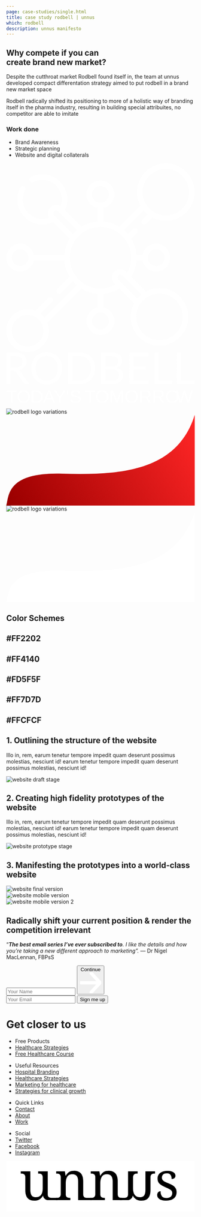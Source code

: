 ```yaml
---
page: case-studies/single.html
title: case study rodbell | unnus
which: rodbell
description: unnus manifesto  
---
```


<section class="company-intro">
		<div class="container">
			<div class="company-intro-holder">
				<div class="headline-row">
					<h2 class="light reveal-text">Why compete if you can<br>create brand new market?</h2>
				</div>
				<div class="text-row reveal-text">
					<p>Despite the cutthroat market Rodbell found itself in, the team at unnus developed compact differentation strategy aimed to put rodbell in a brand new market space</p> 
					<p>Rodbell radically shifted its positioning to more of a holistic way of branding itself in the pharma industry, resulting in building special attribuites, no competitor are able to imitate </p>
					<h3 class="light-headline underline">Work done</h3>
					<ul>
						<li>Brand Awareness</li>
						<li>Strategic planning</li>
						<li>Website and digital collaterals</li>
					</ul>
				</div>
			</div>
		</div>
</section>

<section class="healthier rodbell logo-showcase">
	<div class="showboard">
			<svg viewBox="0 0 643 643" xmlns="http://www.w3.org/2000/svg" fill-rule="evenodd" clip-rule="evenodd" stroke-linejoin="round" stroke-miterlimit="2"><path d="M522.811 424.662c-16.737 0-32.504 4.221-46.306 11.639l-50.174-50.175a122.298 122.298 0 0018.063-55.461h20.51c4.378 21.665 23.563 38.029 46.5 38.029 26.159 0 47.441-21.282 47.441-47.441 0-26.16-21.282-47.442-47.441-47.442-22.937 0-42.122 16.364-46.5 38.029h-20.51a122.293 122.293 0 00-18.062-55.461l19.551-19.551c3.675-3.675 3.675-9.635 0-13.309-3.675-3.675-9.635-3.675-13.309 0l-17.473 17.472a122.763 122.763 0 00-13.582-13.583l66.988-66.988a99.134 99.134 0 006.456 7.128 98.715 98.715 0 007.128 6.455l-18.391 18.39a9.41 9.41 0 000 13.31 9.379 9.379 0 006.655 2.756 9.378 9.378 0 006.654-2.756l21.034-21.033c14.418 7.709 30.366 11.578 46.319 11.578 25.133 0 50.268-9.567 69.4-28.7 18.537-18.537 28.745-43.185 28.745-69.401 0-26.216-10.207-50.864-28.747-69.401C595.223 10.209 570.578 0 544.36 0c-26.216 0-50.863 10.209-69.4 28.747-31.279 31.279-36.977 78.586-17.121 115.72l-71.712 71.712a122.287 122.287 0 00-55.461-18.064v-45.861c21.665-4.378 38.029-23.564 38.029-46.5 0-26.16-21.282-47.441-47.441-47.441-26.16 0-47.442 21.281-47.442 47.441 0 22.936 16.364 42.122 38.03 46.5v45.861a122.32 122.32 0 00-55.462 18.064l-56.413-56.413a85.57 85.57 0 008.371-36.898c0-47.129-38.342-85.471-85.471-85.471-13.96 0-27.817 3.445-40.071 9.962-4.589 2.44-6.331 8.139-3.891 12.729 2.439 4.589 8.139 6.333 12.729 3.892 9.542-5.078 20.343-7.761 31.233-7.761 36.75 0 66.648 29.898 66.648 66.648 0 7.994-1.44 15.888-4.201 23.304a28.231 28.231 0 00-15.049-4.33c-7.588 0-14.726 2.958-20.095 8.329-5.371 5.37-8.329 12.51-8.329 20.102 0 5.407 1.526 10.57 4.33 15.043a66.79 66.79 0 01-23.304 4.201c-36.749 0-66.648-29.897-66.648-66.648 0-11.049 2.757-21.989 7.974-31.638 2.473-4.573.769-10.283-3.804-12.756-4.573-2.472-10.284-.769-12.756 3.803-6.697 12.39-10.237 26.426-10.237 40.59 0 47.129 38.342 85.471 85.471 85.471a85.551 85.551 0 0036.897-8.371l56.415 56.413a122.291 122.291 0 00-18.064 55.462H93.941c-4.378-21.666-23.563-38.03-46.5-38.03C21.282 273.812 0 295.094 0 321.254c0 26.159 21.282 47.441 47.441 47.441 22.937 0 42.122-16.364 46.5-38.029h104.173c1.484 19.759 7.646 38.656 18.064 55.461l-42.062 42.061c-3.676 3.676-3.676 9.636 0 13.31a9.38 9.38 0 006.654 2.758 9.379 9.379 0 006.656-2.758l39.98-39.981a122.763 122.763 0 0013.582 13.583L130.576 525.512a73.422 73.422 0 00-13.582-13.582l39.338-39.339c3.676-3.676 3.676-9.635 0-13.309-3.675-3.676-9.635-3.676-13.309 0l-42.957 42.957a72.374 72.374 0 00-27.272-5.321C32.655 496.919 0 529.574 0 569.713c0 40.14 32.655 72.794 72.794 72.794 40.139 0 72.794-32.654 72.794-72.794a72.374 72.374 0 00-5.32-27.27L256.38 426.331c16.81 10.417 35.704 16.581 55.462 18.062v45.862c-21.666 4.379-38.03 23.563-38.03 46.5 0 26.16 21.282 47.442 47.442 47.442 26.159 0 47.441-21.282 47.441-47.442 0-22.937-16.364-42.121-38.029-46.5v-45.862c19.757-1.481 38.65-7.646 55.461-18.063l50.174 50.174c-7.417 13.802-11.637 29.569-11.637 46.306 0 54.118 44.027 98.147 98.147 98.147 54.118 0 98.147-44.029 98.147-98.147 0-54.12-44.029-98.148-98.147-98.148zM488.27 42.057c14.982-14.983 34.902-23.234 56.09-23.234 21.19 0 41.108 8.251 56.091 23.234 14.982 14.982 23.233 34.902 23.233 56.09 0 21.187-8.251 41.108-23.233 56.09-30.929 30.927-81.253 30.928-112.181 0-30.929-30.929-30.929-81.252 0-112.18zM72.794 623.684c-29.76 0-53.971-24.211-53.971-53.971 0-29.758 24.211-53.97 53.971-53.97 29.759 0 53.97 24.21 53.97 53.97 0 29.76-24.21 53.971-53.97 53.971zm438.607-331.047c15.781 0 28.617 12.836 28.617 28.617 0 15.78-12.836 28.618-28.617 28.618-15.78 0-28.617-12.838-28.617-28.618 0-15.781 12.838-28.617 28.617-28.617zM292.635 105.753c0-15.781 12.838-28.618 28.619-28.618 15.78 0 28.618 12.837 28.618 28.618 0 15.78-12.838 28.618-28.618 28.618-15.781 0-28.619-12.838-28.619-28.618zM163.481 163.48a9.532 9.532 0 016.784-2.815c2.568 0 4.982 1 6.797 2.816l63.929 63.928a122.85 122.85 0 00-13.583 13.582l-63.928-63.93a9.531 9.531 0 01-2.816-6.79c0-2.564 1-4.976 2.817-6.791zM47.441 349.872c-15.78 0-28.618-12.838-28.618-28.618 0-15.781 12.838-28.617 28.618-28.617 15.781 0 28.619 12.836 28.619 28.617 0 15.78-12.839 28.618-28.619 28.618zm302.431 186.883c0 15.781-12.838 28.617-28.618 28.617-15.781 0-28.619-12.836-28.619-28.617 0-15.78 12.838-28.618 28.619-28.618 15.78 0 28.618 12.838 28.618 28.618zm-28.618-110.83c-21.906 0-42.873-6.691-60.645-19.356a104.341 104.341 0 01-24.678-24.683c-12.658-17.76-19.348-38.727-19.348-60.632 0-21.906 6.691-42.873 19.356-60.645a104.356 104.356 0 0124.682-24.678c17.76-12.657 38.727-19.348 60.633-19.348 21.905 0 42.872 6.691 60.644 19.356a104.341 104.341 0 0124.679 24.682c12.657 17.76 19.348 38.727 19.348 60.633 0 18.116-4.59 35.587-13.334 51.137l-3.553-3.554c-5.371-5.371-12.508-8.331-20.096-8.331-7.596 0-14.738 2.959-20.107 8.33-5.372 5.37-8.33 12.51-8.33 20.102 0 7.592 2.958 14.732 8.33 20.101l3.555 3.555c-15.549 8.741-33.02 13.331-51.136 13.331zm60.891-30.198a9.54 9.54 0 01-2.816-6.79 9.548 9.548 0 012.816-6.792 9.553 9.553 0 016.797-2.814c2.56 0 4.97 1 6.785 2.816l64.84 64.838a98.843 98.843 0 00-13.583 13.583l-64.839-64.841zm140.666 206.407c-43.74 0-79.324-35.584-79.324-79.323 0-43.74 35.584-79.324 79.324-79.324 43.739 0 79.323 35.584 79.323 79.324 0 43.739-35.584 79.323-79.323 79.323z" fill="#fff" fill-rule="nonzero"/></svg>
			<svg viewBox="0 0 1222 208" xmlns="http://www.w3.org/2000/svg" fill-rule="evenodd" clip-rule="evenodd" stroke-linejoin="round" stroke-miterlimit="2"><path d="M56.036 100.613c7.905 0 14.868-.946 20.89-2.834 6.117-1.984 11.199-4.724 15.244-8.219 4.141-3.591 7.246-7.841 9.316-12.755 2.07-4.913 3.106-10.344 3.106-16.296 0-12.092-3.952-21.209-11.857-27.35-7.904-6.14-19.761-9.211-35.57-9.211H27.242v76.665h28.794zm93.441 104.723h-24.278c-4.987 0-8.657-1.938-11.009-5.811L61.682 126.97c-1.599-2.266-3.34-3.873-5.222-4.817-1.788-1.039-4.611-1.559-8.469-1.559H27.242v84.742H0V2.267h57.165c12.798 0 23.855 1.323 33.171 3.967 9.315 2.551 16.985 6.282 23.007 11.196 6.117 4.912 10.633 10.864 13.55 17.855 2.917 6.897 4.375 14.643 4.375 23.24 0 7.18-1.128 13.887-3.386 20.123a53.375 53.375 0 01-9.881 16.863c-4.235 4.912-9.457 9.117-15.668 12.612-6.116 3.496-13.079 6.141-20.89 7.936 3.482 1.984 6.493 4.865 9.034 8.645l59 80.632zM361.94 103.873c0 15.209-2.399 29.191-7.198 41.945-4.8 12.659-11.574 23.57-20.326 32.735-8.751 9.163-19.291 16.296-31.617 21.398-12.234 5.006-25.783 7.51-40.651 7.51-14.869 0-28.418-2.504-40.652-7.51-12.232-5.102-22.725-12.235-31.476-21.398-8.751-9.165-15.526-20.076-20.325-32.735-4.8-12.754-7.198-26.736-7.198-41.945 0-15.212 2.398-29.146 7.198-41.805 4.799-12.755 11.574-23.713 20.325-32.877 8.751-9.258 19.244-16.437 31.476-21.539C233.73 2.55 247.279 0 262.148 0c14.868 0 28.417 2.55 40.651 7.652 12.326 5.102 22.866 12.281 31.617 21.539 8.752 9.164 15.526 20.122 20.326 32.877 4.799 12.659 7.198 26.593 7.198 41.805zm-28.088 0c0-12.471-1.694-23.666-5.082-33.586-3.388-9.919-8.186-18.281-14.397-25.082-6.211-6.897-13.739-12.188-22.584-15.872-8.845-3.684-18.726-5.527-29.641-5.527-10.822 0-20.655 1.843-29.501 5.527-8.845 3.684-16.421 8.975-22.725 15.872-6.21 6.801-11.009 15.163-14.397 25.082-3.387 9.92-5.082 21.115-5.082 33.586 0 12.469 1.695 23.665 5.082 33.584 3.388 9.825 8.187 18.186 14.397 25.083 6.304 6.802 13.88 12.044 22.725 15.729 8.846 3.59 18.679 5.385 29.501 5.385 10.915 0 20.796-1.795 29.641-5.385 8.845-3.685 16.373-8.927 22.584-15.729 6.211-6.897 11.009-15.258 14.397-25.083 3.388-9.919 5.082-21.115 5.082-33.584zm242.573 0c0 15.209-2.4 29.05-7.198 41.52-4.8 12.471-11.574 23.145-20.326 32.027-8.752 8.879-19.291 15.776-31.617 20.689-12.234 4.818-25.783 7.227-40.652 7.227h-75.515V2.267h75.515c14.869 0 28.418 2.456 40.652 7.368 12.326 4.819 22.865 11.715 31.617 20.69 8.752 8.88 15.526 19.556 20.326 32.026 4.798 12.471 7.198 26.31 7.198 41.522zm-28.088 0c0-12.471-1.695-23.619-5.082-33.444-3.388-9.826-8.187-18.139-14.397-24.941-6.211-6.802-13.738-11.998-22.584-15.588-8.845-3.59-18.726-5.385-29.642-5.385H428.5v158.573h48.132c10.916 0 20.797-1.797 29.642-5.385 8.846-3.59 16.373-8.739 22.584-15.446 6.21-6.803 11.009-15.117 14.397-24.941 3.387-9.826 5.082-20.974 5.082-33.443zm138.536 79.639c7.81 0 14.537-.897 20.187-2.692 5.645-1.795 10.254-4.299 13.833-7.51 3.669-3.307 6.351-7.18 8.044-11.621 1.695-4.534 2.542-9.495 2.542-14.88 0-10.485-3.72-18.752-11.151-24.798-7.439-6.141-18.587-9.212-33.455-9.212h-43.757v70.713h43.757zM643.116 23.948v69.296h36.134c7.717 0 14.397-.85 20.044-2.551 5.74-1.7 10.448-4.062 14.118-7.085 3.761-3.024 6.535-6.66 8.327-10.911 1.786-4.346 2.682-9.071 2.682-14.172 0-11.998-3.578-20.736-10.728-26.215-7.155-5.575-18.257-8.362-33.313-8.362h-37.264zM680.38 2.267c12.421 0 23.101 1.227 32.043 3.684 9.033 2.457 16.416 5.952 22.161 10.487 5.83 4.534 10.113 10.108 12.844 16.721 2.725 6.519 4.094 13.888 4.094 22.107 0 5.007-.805 9.825-2.4 14.454-1.51 4.536-3.811 8.786-6.916 12.755-3.106 3.967-7.058 7.557-11.857 10.769-4.708 3.117-10.261 5.668-16.656 7.652 14.863 2.834 26.014 8.172 33.453 16.013 7.523 7.747 11.292 17.95 11.292 30.609 0 8.598-1.602 16.439-4.799 23.524-3.105 7.085-7.721 13.179-13.833 18.281-6.027 5.1-13.458 9.069-22.301 11.903-8.851 2.74-18.918 4.11-30.209 4.11h-71.422V2.267h64.506zm242.773 180.679l-.142 22.39H798.377V2.267h124.634v22.39H825.76V92.11h78.761v21.54H825.76v69.296h97.393zm152.907-.709v23.099H961.304V2.267h27.243v179.97h87.513zm145.006 0v23.099h-114.751V2.267h27.242v179.97h87.509z" fill="#fff" fill-rule="nonzero"/></svg>

<svg viewBox="0 0 1237 87" xmlns="http://www.w3.org/2000/svg" fill-rule="evenodd" clip-rule="evenodd" stroke-linejoin="round" stroke-miterlimit="2"><text x="-2.042" y="85.992" font-family="'Raleway-Regular','Raleway',sans-serif" font-size="120.101" fill="#fff">T<tspan x="67.256px 157.452px 240.321px 311.541px" y="85.992px 85.992px 85.992px 85.992px">ODAY</tspan>&apos;S <tspan x="513.55px 582.849px" y="85.992px 85.992px">TO</tspan>MORRO<tspan x="1112.49" y="85.992">W</tspan></text></svg>		
</div>
<div class="container">
<div class="logo-variations rodbell">
<div class="logo-black">
<div class="reveal-image-container">
<div class="reveal-image">					
	<img loading="lazy" src="../../work/rodbell/sub-logo-1.png" alt="rodbell logo variations" />
</div>
</div>
<svg  preserveAspectRatio="none" width="627" height="301" viewBox="0 0 627 301" fill="none" xmlns="http://www.w3.org/2000/svg">
<path d="M185.633 195.395C371.928 200.701 568.332 190.548 627 0V301H0C9.22649 270.05 -0.661909 190.089 185.633 195.395Z" fill="url(#paint0_linear)"/>
<defs>
<linearGradient id="paint0_linear" x1="635.957" y1="30.1" x2="62.2183" y2="371.821" gradientUnits="userSpaceOnUse">
<stop stop-color="#FF2626"/>
<stop offset="1" stop-color="#9B0000"/>
</linearGradient>
</defs>
</svg>
</div>


<div class="white-black">
<div class="reveal-image-container">
<div class="reveal-image">					
		<img loading="lazy" src="../../work/rodbell/sub-logo-2.png" alt="rodbell logo variations" />
</div>
</div>
<svg preserveAspectRatio="none" width="627" height="301" viewBox="0 0 627 301" fill="none" xmlns="http://www.w3.org/2000/svg">
<path d="M185.633 195.395C371.928 200.701 568.332 190.548 627 0V301H0C9.22649 270.05 -0.661909 190.089 185.633 195.395Z" fill="white"/>
</svg>

</div>
</div>
</div>
</section>
<section class="rodbell-showcase"></section>



<section class="color-schemes-rodbell">
<div class="container">
<div class="color-holder">
<h2 class="light reveal-text">Color Schemes</h2>
<div class="colors">
<div class="color"><h2 class="light reveal-text">#FF2202</h2></div>
<div class="color"><h2 class="light reveal-text">#FF4140</h2></div>
<div class="color"><h2 class="light reveal-text">#FD5F5F</h2></div>
<div class="color"><h2 class="light reveal-text">#FF7D7D</h2></div>
<div class="color"><h2 class="light reveal-text">#FFCFCF</h2></div>
</div>
</div>
</div>
</section>	

<section class="rodbell-website">
<div class="container">
<div class="website-holder">

<div class="row-1">
<div class="text-holder reveal-text">
<h2 class="light">1. Outlining the structure of the website</h2>
<p>Illo in, rem, earum tenetur tempore impedit quam deserunt possimus molestias, nesciunt id! earum tenetur tempore impedit quam deserunt possimus molestias, nesciunt id!</p>
</div>
<div class="picture-holder">
<div class="reveal-image-container">
	<div class="reveal-image">
		<img loading="lazy" class="skew" src="../../work/rodbell/website-draft.jpg" alt="website draft stage" />
	</div>
</div>
</div>
</div>
<div class="row-1">
<div class="text-holder reveal-text">
<h2 class="light">2. Creating high fidelity prototypes of the website</h2>
<p>Illo in, rem, earum tenetur tempore impedit quam deserunt possimus molestias, nesciunt id! earum tenetur tempore impedit quam deserunt possimus molestias, nesciunt id!</p>						
</div>
<div class="picture-holder">
<div class="reveal-image-container">
	<div class="reveal-image">
		<img loading="lazy"  class="skew" src="../../work/rodbell/website-prototype.png" alt="website prototype stage" />						
	</div>
</div>
</div>
</div>
<div class="row-3">
<div class="text-holder">
<h2 class="light reveal-text">3. Manifesting the prototypes into a world-class website</h2>
</div>
<div class="picture-holder">
<div class="reveal-image-container">
	<div class="reveal-image">
		<img loading="lazy"  class="skew" src="../../work/rodbell/website.jpg" alt="website final version" />
	</div>
</div>

<div class="reveal-image-container">
	<div class="reveal-image">
		<img loading="lazy" class="skew" src="../../work/rodbell/mobile-1.jpg" alt="website mobile version" />
	</div>
</div>

<div class="reveal-image-container">
	<div class="reveal-image">
		<img loading="lazy" class="skew" src="../../work/rodbell/mobile-2.jpg" alt="website mobile version 2" />
	</div>
</div>
</div>
</div>
</div>
</div>
</section>

<footer>
	<div class="container">
		<div class="footer-opt-in">
				<h2>Radically shift your current position & render the competition irrelevant</h2>
				<p>“<em><strong>The best email series I’ve ever subscribed to</strong>. I like the details and how you’re taking a new different approach to marketing”.</em> — Dr Nigel MacLennan, FBPsS</p>		
<!-- multi step -->

<form method="post" accept-charset="UTF-8" action="https://www.aweber.com/scripts/addlead.pl" class="form-container form-container-footer initial-active-area af-form-wrapper">
<div class="steps-wrapper">
<div class="question-submission af-body af-standards" id="af-body-812149649">
<div class="submission first-step home-header-form">
 <input required="required" placeholder="Your Name" id="awf_field-108467594"  type="text" name="name" class="text input-s" value=""  onfocus=" if (this.value == '') { this.value = ''; }" onblur="if (this.value == '') { this.value='';} " tabindex="500" />

  <button class="first next btn-s btn-4">
  	Continue <svg viewBox="0 0 59 58" xmlns="http://www.w3.org/2000/svg" fill-rule="evenodd" clip-rule="evenodd" stroke-linecap="round" stroke-linejoin="round" stroke-miterlimit="1.5"><g fill="none" stroke="#fff" stroke-width="9.38"><path d="M2.688 28.863h50.054M31.231 2.688l24.576 26.175-24.576 26.175"/></g></svg>
  </button>
</div>
      <div class="submission second-step">
  <input required="required" placeholder="Your Email" class="text tags input-s" id="awf_field-108467595" type="email" name="email" value="" tabindex="501" onfocus=" if (this.value == '') { this.value = ''; }" onblur="if (this.value == '') { this.value='';} " />
        <button class="second next btn-s">Sign me up</button>
      </div>


</div>
</div>	
<div style="display: none;">
<input type="hidden" name="meta_web_form_id" value="812149649" />
<input type="hidden" name="meta_split_id" value="" />
<input type="hidden" name="listname" value="awlist5746932" />
<input type="hidden" name="redirect" value="https://www.unnus.com/private/acknowledgment" id="redirect_8446ff3eca1bc3243a231d877a368cc9" />

<input type="hidden" name="meta_adtracking" value="" />
<input type="hidden" name="meta_message" value="1" />
<input type="hidden" name="meta_required" value="name,email" />
<input type="hidden" name="meta_forward_vars" value="1" />
<input type="hidden" name="meta_tooltip" value="" />
</div>
</form>

<!-- multi step -->

</div>

</div>
<div class="footer-black">
<h1>Get closer to us</h1>
<div class="lists-holder">
		<ul>
			<li>Free Products</li>
			<li><a href="/strategies">Healthcare Strategies</a></li>
			<li><a href="/healthcare-branding">Free Healthcare Course</a></li>
		</ul>
		<ul>
			<li>Useful Resources</li>
			<li><a href="#">Hospital Branding</a></li>
			<li><a href="#">Healthcare Strategies</a></li>
			<li><a href="#">Marketing for healthcare</a></li>
			<li><a href="#">Strategies for clinical growth</a></li>
		</ul>
		<ul>
			<li>Quick Links</li>
			<li><a href="/contact">Contact</a></li>
			<li><a href="/about">About</a></li>
			<li><a href="/work">Work</a></li>
		</ul>
		<ul>
			<li>Social</li>
			<li><a target="_blank" href="https://twitter.com/unnus_">Twitter</a></li>
			<li><a target="_blank" href="https://www.facebook.com/unnusOfficial">Facebook</a></li>
			<li><a target="_blank" href="https://www.instagram.com/unnus_/">Instagram</a></li>
		</ul>
</div>
<p style="text-align:center;">
<svg viewBox="0 0 2252 606" xmlns="http://www.w3.org/2000/svg" fill-rule="evenodd" clip-rule="evenodd" stroke-linejoin="round" stroke-miterlimit="2"><path fill="#fff" d="M0 0h2251.77v605.746H0z"/><g fill-rule="nonzero"><path d="M495.362 398.449c0 9.377 1.406 16.931 4.219 22.661 2.813 5.73 6.616 10.054 11.409 12.971 4.792 2.917 10.366 4.845 16.722 5.782 6.355.938 13.075 1.407 20.159 1.407h64.437v26.88H500.726c-30.302 0-56.134-21.97-60.998-51.879l-.001-.006h-3.126c-6.46 12.086-13.596 21.879-21.41 29.381-7.814 7.501-16.097 13.388-24.849 17.659a98.51 98.51 0 01-27.505 8.752c-9.585 1.563-19.587 2.344-30.005 2.344-16.878 0-31.881-2.396-45.008-7.189-13.128-4.792-24.172-12.294-33.132-22.504-8.96-10.21-15.784-23.233-20.472-39.07-4.688-15.836-7.033-34.694-7.033-56.573V195.6c0-9.377-1.406-16.931-4.219-22.661-2.813-5.73-6.616-10.158-11.408-13.284-4.793-3.125-10.367-5.209-16.722-6.251-6.356-1.042-13.076-1.562-20.16-1.562h-1.876v-26.88h114.709V345.94c0 13.961 1.094 26.359 3.282 37.194 2.188 10.835 5.834 20.004 10.939 27.505 5.105 7.502 11.982 13.18 20.629 17.035 8.648 3.855 19.431 5.782 32.35 5.782 14.169 0 26.307-2.501 36.413-7.501 10.106-5.001 18.441-12.034 25.004-21.098 6.564-9.064 11.409-19.952 14.534-32.662 3.126-12.711 4.689-26.776 4.689-42.196V198.1c0-10.002-1.407-18.076-4.22-24.223-2.813-6.147-6.563-10.835-11.252-14.065-4.688-3.23-10.21-5.366-16.565-6.408-6.356-1.042-13.18-1.562-20.473-1.562h-1.875v-26.88h114.396v273.487z"/><path d="M765.351 441.27v26.88H593.132v-26.88h5.314c7.293 0 14.117-.521 20.472-1.563 6.356-1.042 11.877-3.178 16.566-6.407 4.688-3.23 8.439-7.866 11.252-13.909 2.813-6.043 4.219-14.065 4.219-24.067V195.6c0-9.377-1.406-16.931-4.219-22.661-2.813-5.73-6.616-10.158-11.408-13.284-4.793-3.125-10.367-5.209-16.722-6.251-6.356-1.042-13.076-1.562-20.16-1.562h-1.876v-26.88h103.457l8.439 51.884h3.126c6.667-11.877 13.7-21.618 21.097-29.224 7.397-7.606 15.211-13.544 23.442-17.816 8.231-4.271 16.982-7.189 26.255-8.751 9.272-1.563 19.014-2.345 29.224-2.345 16.878 0 31.933 2.449 45.165 7.346 13.231 4.896 24.483 12.398 33.756 22.504 9.272 10.106 16.357 23.077 21.254 38.913 4.896 15.836 7.345 34.694 7.345 56.573v151.278c0 10.002 1.198 18.024 3.594 24.067 2.397 6.043 5.783 10.679 10.158 13.909 4.376 3.229 9.585 5.365 15.628 6.407 6.043 1.042 12.607 1.563 19.691 1.563h50.765v26.88h-160.16V247.172c0-13.961-1.25-26.359-3.75-37.195-2.501-10.835-6.512-20.003-12.034-27.505-5.522-7.501-12.763-13.179-21.723-17.034-8.96-3.855-19.899-5.783-32.818-5.783-14.586 0-26.828 2.813-36.726 8.44-9.897 5.626-17.868 13.231-23.91 22.816-6.043 9.585-10.367 20.629-12.972 33.131-2.604 12.503-3.907 25.63-3.907 39.383v135.024c0 9.377 1.407 16.931 4.22 22.661 2.813 5.73 6.616 10.054 11.408 12.971 4.793 2.917 10.367 4.845 16.722 5.782 6.356.938 13.076 1.407 20.16 1.407h1.875z"/><path d="M1178.24 441.27v26.88h-172.219v-26.88h5.313c7.293 0 14.118-.521 20.473-1.563 6.355-1.042 11.877-3.178 16.565-6.407 4.689-3.23 8.439-7.866 11.252-13.909 2.813-6.043 4.22-14.065 4.22-24.067V195.6c0-9.377-1.407-16.931-4.22-22.661-2.813-5.73-6.615-10.158-11.408-13.284-4.792-3.125-10.366-5.209-16.722-6.251-6.355-1.042-13.075-1.562-20.16-1.562h-1.875v-26.88h103.457l8.439 51.884h3.125c6.668-11.877 13.701-21.618 21.098-29.224 7.397-7.606 15.211-13.544 23.442-17.816 8.23-4.271 16.982-7.189 26.254-8.751 9.273-1.563 19.014-2.345 29.225-2.345 16.878 0 31.933 2.449 45.164 7.346 13.232 4.896 24.484 12.398 33.756 22.504 9.273 10.106 16.358 23.077 21.254 38.913 4.897 15.836 7.345 34.694 7.345 56.573v151.278c0 10.002 1.199 18.024 3.595 24.067 2.396 6.043 5.782 10.679 10.158 13.909 4.376 3.229 9.585 5.365 15.628 6.407 6.043 1.042 12.606 1.563 19.691 1.563h2.188v26.88h-111.583V247.172c0-13.961-1.25-26.359-3.751-37.195-2.5-10.835-6.512-20.003-12.033-27.505-5.522-7.501-12.763-13.179-21.723-17.034-8.96-3.855-19.9-5.783-32.819-5.783-14.586 0-26.828 2.813-36.725 8.44-9.898 5.626-17.868 13.231-23.911 22.816-6.043 9.585-10.366 20.629-12.971 33.131-2.605 12.503-3.907 25.63-3.907 39.383v135.024c0 9.377 1.407 16.931 4.22 22.661 2.813 5.73 6.615 10.054 11.408 12.971 4.792 2.917 10.366 4.845 16.722 5.782 6.355.938 13.075 1.407 20.16 1.407h1.875z"/><path d="M1455.23 398.449c0 9.377-1.406 16.931-4.219 22.661-2.813 5.73-6.616 10.054-11.409 12.971-4.792 2.917-10.366 4.845-16.721 5.782-6.356.938-13.076 1.407-20.16 1.407h-46.154v26.88h93.299c30.302 0 56.134-21.97 60.999-51.879l.001-.006h3.125c6.46 12.086 13.596 21.879 21.41 29.381 7.814 7.501 16.097 13.388 24.849 17.659a98.51 98.51 0 0027.505 8.752c9.585 1.563 19.587 2.344 30.005 2.344 16.878 0 31.881-2.396 45.009-7.189 13.127-4.792 24.171-12.294 33.131-22.504s15.784-23.233 20.472-39.07c4.689-15.836 7.033-34.694 7.033-56.573V195.6c0-9.377 1.406-16.931 4.219-22.661 2.813-5.73 6.616-10.158 11.409-13.284 4.792-3.125 10.366-5.209 16.721-6.251 6.356-1.042 13.076-1.562 20.16-1.562h1.876v-26.88h-114.709V345.94c0 13.961-1.094 26.359-3.282 37.194-2.188 10.835-5.834 20.004-10.939 27.505-5.105 7.502-11.982 13.18-20.629 17.035-8.647 3.855-19.431 5.782-32.35 5.782-14.169 0-26.307-2.501-36.413-7.501-10.106-5.001-18.441-12.034-25.004-21.098-6.564-9.064-11.409-19.952-14.534-32.662-3.126-12.711-4.689-26.776-4.689-42.196V198.1c0-10.002 1.407-18.076 4.22-24.223 2.813-6.147 6.564-10.835 11.252-14.065 4.688-3.23 10.21-5.366 16.566-6.408 6.355-1.042 13.179-1.562 20.472-1.562h1.875v-26.88H1455.23v273.487zM1909.18 474.401c-16.045 0-30.579-1.407-43.602-4.22-13.023-2.813-24.119-7.084-33.287-12.814-9.168-5.731-16.253-12.815-21.254-21.254-5.001-8.439-7.501-18.285-7.501-29.537 0-8.543 1.406-15.68 4.219-21.41 2.813-5.73 6.251-10.263 10.315-13.596 4.063-3.334 8.439-5.679 13.127-7.033 4.688-1.354 8.908-2.032 12.659-2.032 0 11.252 1.146 21.775 3.438 31.569 2.292 9.793 6.147 18.388 11.564 25.786 5.418 7.397 12.555 13.231 21.41 17.503 8.856 4.272 19.744 6.407 32.663 6.407 11.46 0 21.566-1.406 30.318-4.219 8.751-2.813 16.097-6.772 22.035-11.877 5.939-5.105 10.471-11.252 13.596-18.441 3.126-7.189 4.689-15.055 4.689-23.598 0-7.919-1.198-14.743-3.595-20.473-2.396-5.73-6.563-11.096-12.502-16.097-5.939-5.001-14.013-10.106-24.223-15.315-10.21-5.209-23.025-11.148-38.445-17.816-16.461-7.293-30.787-14.325-42.976-21.097-12.19-6.772-22.244-14.118-30.162-22.036-7.918-7.918-13.857-16.93-17.816-27.036-3.959-10.106-5.939-22.139-5.939-36.1 0-14.586 2.865-27.505 8.596-38.757 5.73-11.253 13.909-20.681 24.535-28.287 10.627-7.605 23.338-13.388 38.133-17.347 14.794-3.959 31.255-5.938 49.384-5.938 15.211 0 28.651 1.562 40.32 4.688 11.668 3.125 21.462 7.345 29.38 12.658 7.918 5.314 13.857 11.565 17.816 18.754 3.959 7.189 5.938 14.742 5.938 22.66 0 11.669-4.011 20.994-12.033 27.974-8.022 6.981-19.431 10.471-34.225 10.471 0-21.462-4.428-38.132-13.284-50.009-8.856-11.877-22.764-17.816-41.726-17.816-10.836 0-20.108 1.25-27.818 3.751-7.71 2.5-14.013 6.042-18.91 10.627-4.896 4.584-8.491 10.001-10.783 16.253-2.292 6.251-3.438 13.127-3.438 20.628 0 8.127 1.459 15.159 4.376 21.098 2.917 5.939 7.553 11.408 13.909 16.409 6.355 5.001 14.586 9.846 24.692 14.534 10.106 4.689 22.243 9.95 36.413 15.784 16.878 7.085 31.36 14.066 43.445 20.942 12.086 6.876 22.035 14.377 29.849 22.504 7.814 8.126 13.597 17.295 17.347 27.505 3.751 10.21 5.626 21.983 5.626 35.319 0 16.67-3.021 31.256-9.064 43.758-6.043 12.502-14.586 22.973-25.63 31.412-11.043 8.439-24.327 14.742-39.851 18.91-15.523 4.167-32.766 6.251-51.728 6.251z"/></g></svg></p>
<p style="color:#FFF;padding:0;transform:translateY(-30px);text-align:center;margin:0 auto">© 2019 — Today | unnus™ All rights reserved.</p>

</div>
</footer>

